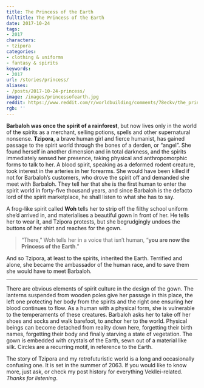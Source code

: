 ```yaml
---
title: The Princess of the Earth
fulltitle: The Princess of the Earth
date: 2017-10-24
tags:
- 2017
characters:
- tzipora
categories:
- clothing & uniforms
- fantasy & spirits
keywords:
- 2017
url: /stories/princess/
aliases:
- /posts/2017-10-24-princess/
image: /images/princessofearth.jpg
reddit: https://www.reddit.com/r/worldbuilding/comments/78eckv/the_princess_of_the_earth/
rgb: ''
---
```

**Barbaloh was once the spirit of a rainforest**, but now lives only in the world of the spirits as a merchant, selling potions, spells and other supernatural nonsense. **Tzipora**, a brave human girl and fierce humanist, has gained passage to the spirit world through the bones of a derden, or “angel”. She found herself in another dimension and in total darkness, and the spirits immediately sensed her presence, taking physical and anthropomorphic forms to talk to her. A blood spirit, speaking as a deformed rodent creature, took interest in the arteries in her forearms. She would have been killed if not for Barbaloh’s customers, who drove the spirit off and demanded she meet with Barbaloh. They tell her that she is the first human to enter the spirit world in forty-five thousand years, and since Barbaloh is the defacto lord of the spirit marketplace, he shall listen to what she has to say.

A frog-like spirit called **Woh** tells her to strip off the filthy school uniform she’d arrived in, and materialises a beautiful gown in front of her. He tells her to wear it, and Tzipora protests, but she begrudgingly undoes the buttons of her shirt and reaches for the gown.

>“There,” Woh tells her in a voice that isn’t human, “**you are now the Princess of the Earth**.”

And so Tzipora, at least to the spirits, inherited the Earth. Terrified and alone, she became the ambassador of the human race, and to save them she would have to meet Barbaloh.

*****

There are obvious elements of spirit culture in the design of the gown. The lanterns suspended from wooden poles give her passage in this place, the left one protecting her body from the spirits and the right one ensuring her blood continues to flow. As a human with a physical form, she is vulnerable to the temperaments of these creatures. Barbaloh asks her to take off her shoes and socks and walk barefoot, to anchor her to the world. Physical beings can become detached from reality down here, forgetting their birth names, forgetting their body and finally starving a state of vegetation. The gown is embedded with crystals of the Earth, sewn out of a material like silk. Circles are a recurring motif, in reference to the Earth.

The story of Tzipora and my retrofuturistic world is a long and occasionally confusing one. It is set in the summer of 2063. If you would like to know more, just ask, or check my post history for everything Vekllei-related. *Thanks for listening*.
